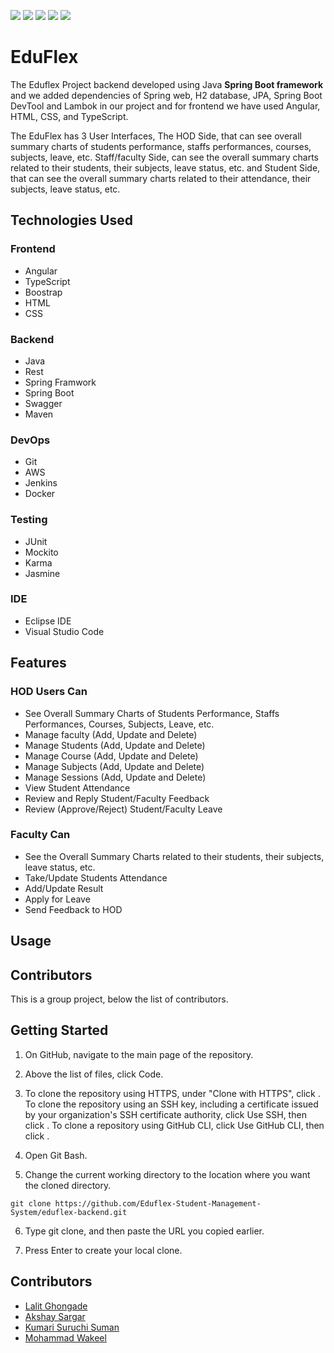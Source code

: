 ![](https://img.shields.io/badge/Contributors-4-red?style=for-the-badge&logo=github)  ![](https://img.shields.io/badge/Branches-18-yellow?style=for-the-badge) ![](https://img.shields.io/badge/Spring%20Boot-v2.4.10-success?style=for-the-badge&logo=spring)
![](https://img.shields.io/badge/Angular-v8.3.8-red?style=for-the-badge&logo=angular) ![](https://img.shields.io/badge/Maven-v3.8.1-informational?style=for-the-badge) 

# EduFlex
The Eduflex Project backend developed using Java **Spring Boot framework** and we added dependencies of Spring web, H2 database, JPA, Spring Boot DevTool and Lambok in our project and for frontend we have used Angular, HTML, CSS, and TypeScript.

The EduFlex has 3 User Interfaces, The HOD Side, that can see overall summary charts of students performance, staffs performances, courses, subjects, leave, etc. Staff/faculty Side, can see the overall summary charts related to their students, their subjects, leave status, etc. and Student Side, that can see the overall summary charts related to their attendance, their subjects, leave status, etc.

## Technologies Used

### Frontend

* Angular
* TypeScript
* Boostrap
* HTML
* CSS

### Backend
* Java
* Rest
* Spring Framwork
* Spring Boot
* Swagger
* Maven

### DevOps
* Git
* AWS
* Jenkins
* Docker

### Testing
* JUnit
* Mockito
* Karma
* Jasmine

### IDE
* Eclipse IDE
* Visual Studio Code

## Features

### HOD Users Can
* See Overall Summary Charts of Students Performance, Staffs Performances, Courses, Subjects, Leave, etc.
* Manage faculty (Add, Update and Delete)
* Manage Students (Add, Update and Delete)
* Manage Course (Add, Update and Delete)
* Manage Subjects (Add, Update and Delete)
* Manage Sessions (Add, Update and Delete)
* View Student Attendance
* Review and Reply Student/Faculty Feedback
* Review (Approve/Reject) Student/Faculty Leave

### Faculty Can

* See the Overall Summary Charts related to their students, their subjects, leave status, etc.
* Take/Update Students Attendance
* Add/Update Result
* Apply for Leave
* Send Feedback to HOD

## Usage

## Contributors

This is a group project, below the list of contributors.
  
  
## Getting Started
1. On GitHub, navigate to the main page of the repository.
2. Above the list of files, click  Code.
3. To clone the repository using HTTPS, under "Clone with HTTPS", click . To clone the repository using an SSH key, including a certificate issued by your organization's SSH certificate authority, click Use SSH, then click . To clone a repository using GitHub CLI, click Use GitHub CLI, then click .
4. Open Git Bash.

5. Change the current working directory to the location where you want the cloned directory.

```github
git clone https://github.com/Eduflex-Student-Management-System/eduflex-backend.git
```
6. Type git clone, and then paste the URL you copied earlier.

7. Press Enter to create your local clone.

## Contributors
- [Lalit Ghongade](https://github.com/lalitghongade)
- [Akshay Sargar](https://github.com/sargarakshay)
- [Kumari Suruchi Suman](https://github.com/sumansuruchi)
- [Mohammad Wakeel](https://github.com/MohammdWakeel)


